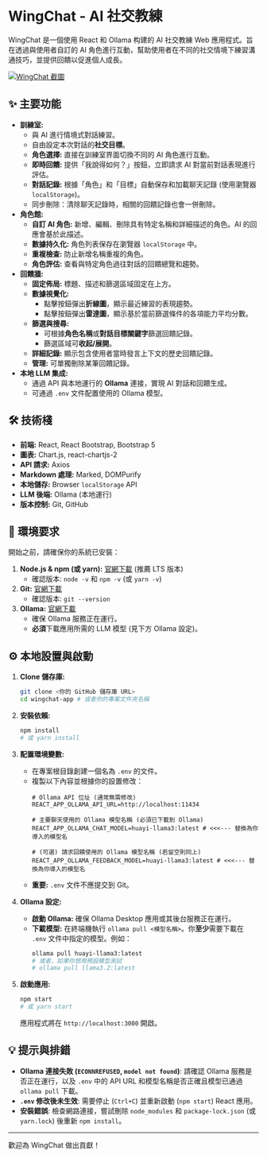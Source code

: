 # WingChat - AI 社交教練

WingChat 是一個使用 React 和 Ollama 构建的 AI 社交教練 Web 應用程式。旨在透過與使用者自訂的 AI 角色進行互動，幫助使用者在不同的社交情境下練習溝通技巧，並提供回饋以促進個人成長。

[![WingChat 截圖](圖片連結)](![image](https://github.com/user-attachments/assets/ee7d4133-8d9e-4423-a4ac-56aed4d82074)) <!-- 建議放一張應用截圖 -->

## ✨ 主要功能

*   **訓練室:**
    *   與 AI 進行情境式對話練習。
    *   自由設定本次對話的**社交目標**。
    *   **角色選擇:** 直接在訓練室界面切換不同的 AI 角色進行互動。
    *   **即時回饋:** 提供「我說得如何？」按鈕，立即請求 AI 對當前對話表現進行評估。
    *   **對話記錄:** 根據「角色」和「目標」自動保存和加載聊天記錄 (使用瀏覽器 `localStorage`)。
    *   同步刪除：清除聊天記錄時，相關的回饋記錄也會一併刪除。
*   **角色館:**
    *   **自訂 AI 角色:** 新增、編輯、刪除具有特定名稱和詳細描述的角色。AI 的回應會基於此描述。
    *   **數據持久化:** 角色列表保存在瀏覽器 `localStorage` 中。
    *   **重複檢查:** 防止新增名稱重複的角色。
    *   **角色評估:** 查看與特定角色過往對話的回饋總覽和趨勢。
*   **回饋牆:**
    *   **固定佈局:** 標題、描述和篩選區域固定在上方。
    *   **數據視覺化:**
        *   點擊按鈕彈出**折線圖**，顯示最近練習的表現趨勢。
        *   點擊按鈕彈出**雷達圖**，顯示基於當前篩選條件的各項能力平均分數。
    *   **篩選與搜尋:**
        *   可根據**角色名稱**或**對話目標關鍵字**篩選回饋記錄。
        *   篩選區域可**收起/展開**。
    *   **詳細記錄:** 顯示包含使用者當時發言上下文的歷史回饋記錄。
    *   **管理:** 可單獨刪除某筆回饋記錄。
*   **本地 LLM 集成:**
    *   通過 API 與本地運行的 **Ollama** 連接，實現 AI 對話和回饋生成。
    *   可通過 `.env` 文件配置使用的 Ollama 模型。

## 🛠️ 技術棧

*   **前端:** React, React Bootstrap, Bootstrap 5
*   **圖表:** Chart.js, react-chartjs-2
*   **API 請求:** Axios
*   **Markdown 處理:** Marked, DOMPurify
*   **本地儲存:** Browser `localStorage` API
*   **LLM 後端:** Ollama (本地運行)
*   **版本控制:** Git, GitHub

## 🚀 環境要求

開始之前，請確保你的系統已安裝：

1.  **Node.js & npm (或 yarn):** [官網下載](https://nodejs.org/) (推薦 LTS 版本)
    *   確認版本: `node -v` 和 `npm -v` (或 `yarn -v`)
2.  **Git:** [官網下載](https://git-scm.com/)
    *   確認版本: `git --version`
3.  **Ollama:** [官網下載](https://ollama.ai/)
    *   確保 Ollama 服務正在運行。
    *   **必須**下載應用所需的 LLM 模型 (見下方 Ollama 設定)。

## ⚙️ 本地設置與啟動

1.  **Clone 儲存庫:**
    ```bash
    git clone <你的 GitHub 儲存庫 URL>
    cd wingchat-app # 或者你的專案文件夾名稱
    ```

2.  **安裝依賴:**
    ```bash
    npm install
    # 或 yarn install
    ```

3.  **配置環境變數:**
    *   在專案根目錄創建一個名為 `.env` 的文件。
    *   複製以下內容並根據你的設置修改：
        ```env
        # Ollama API 位址 (通常無需修改)
        REACT_APP_OLLAMA_API_URL=http://localhost:11434

        # 主要聊天使用的 Ollama 模型名稱 (必須已下載到 Ollama)
        REACT_APP_OLLAMA_CHAT_MODEL=huayi-llama3:latest # <<<--- 替換為你導入的模型名

        # (可選) 請求回饋使用的 Ollama 模型名稱 (若留空則同上)
        REACT_APP_OLLAMA_FEEDBACK_MODEL=huayi-llama3:latest # <<<--- 替換為你導入的模型名
        ```
    *   **重要:** `.env` 文件不應提交到 Git。

4.  **Ollama 設定:**
    *   **啟動 Ollama:** 確保 Ollama Desktop 應用或其後台服務正在運行。
    *   **下載模型:** 在終端機執行 `ollama pull <模型名稱>`。你**至少**需要下載在 `.env` 文件中指定的模型。例如：
        ```bash
        ollama pull huayi-llama3:latest
        # 或者，如果你想用預設模型測試
        # ollama pull llama3.2:latest
        ```

5.  **啟動應用:**
    ```bash
    npm start
    # 或 yarn start
    ```
    應用程式將在 `http://localhost:3000` 開啟。

## 💡 提示與排錯

*   **Ollama 連接失敗 (`ECONNREFUSED`, `model not found`)**: 請確認 Ollama 服務是否正在運行，以及 `.env` 中的 API URL 和模型名稱是否正確且模型已通過 `ollama pull` 下載。
*   **`.env` 修改後未生效**: 需要停止 (`Ctrl+C`) 並重新啟動 (`npm start`) React 應用。
*   **安裝錯誤**: 檢查網路連接，嘗試刪除 `node_modules` 和 `package-lock.json` (或 `yarn.lock`) 後重新 `npm install`。

---

歡迎為 WingChat 做出貢獻！
